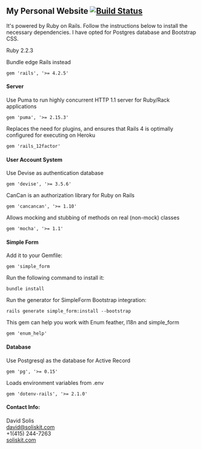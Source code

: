 ## My Personal Website [![Build Status](https://travis-ci.org/Litlmoz/soliskit.svg?branch=master)](https://travis-ci.org/Litlmoz/soliskit)
It's powered by Ruby on Rails. Follow the instructions below to install the necessary dependencies. I have opted for Postgres database and Bootstrap CSS.

Ruby 2.2.3

Bundle edge Rails instead
```
gem 'rails', '>= 4.2.5'
```
#### Server
Use Puma to run highly concurrent HTTP 1.1 server for Ruby/Rack applications
```
gem 'puma', '>= 2.15.3'
```
Replaces the need for plugins, and ensures that Rails 4 is optimally configured for executing on Heroku
```
gem 'rails_12factor'
```
#### User Account System
Use Devise as authentication database
```
gem 'devise', '>= 3.5.6'
```
CanCan is an authorization library for Ruby on Rails
```
gem 'cancancan', '>= 1.10'
```
Allows mocking and stubbing of methods on real (non-mock) classes
```
gem 'mocha', '>= 1.1'
```
#### Simple Form
Add it to your Gemfile:
```
gem 'simple_form
```
Run the following command to install it:
```
bundle install
```
Run the generator for SimpleForm Bootstrap integration:
```
rails generate simple_form:install --bootstrap
```
This gem can help you work with Enum feather, I18n and simple_form
```
gem 'enum_help'
```
#### Database
Use Postgresql as the database for Active Record
```
gem 'pg', '>= 0.15'
```
Loads environment variables from .env
```
gem 'dotenv-rails', '>= 2.1.0'
```
#### Contact Info:
David Solis  
david@soliskit.com  
+1(415) 244-7263  
[soliskit.com](http://www.soliskit.com)
